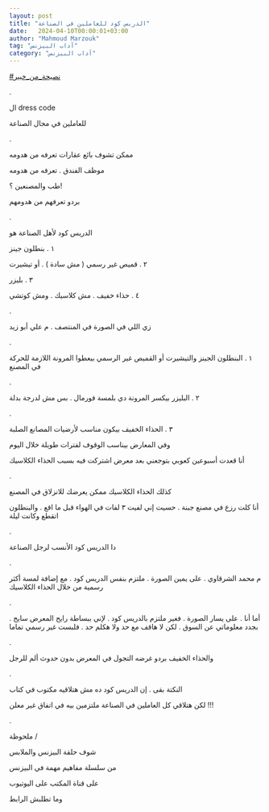 ```yaml
---
layout: post
title: "الدريس كود للعاملين في الصناعة"
date:   2024-04-10T00:00:01+03:00
author: "Mahmoud Marzouk"
tag: "آداب البيزنس"
category: "آداب البيزنس"
---
```



[<u>\#نصيحة\_من\_خبير</u>](https://www.facebook.com/hashtag/%D9%86%D8%B5%D9%8A%D8%AD%D8%A9_%D9%85%D9%86_%D8%AE%D8%A8%D9%8A%D8%B1?__eep__=6&__cft__%5b0%5d=AZXOdLqxaifuLErDpvaCU22SJKqS6bdIk-qSONWU1h0SwYuaLVJHj6S-0G1AqdUvkuqsvxzCr5P8jLEYDiiXDtFkjTyV8lCINB9NSHLPf1xTsc8_U_uWrrxjeibwOuTc5lmPWqiu-61_JBvLHQ6WSWIyiDkiRDVBmoywemNCRj_j0m48sJQdb8SblEvmhPdtF0A&__tn__=*NK-R)

.

ال dress code

للعاملين في مجال الصناعة

.

ممكن تشوف بائع عقارات تعرفه من هدومه

موظف الفندق . تعرفه من هدومه

طب والمصنعين ؟!

بردو تعرفهم من هدومهم

.

الدريس كود لأهل الصناعة هو

١ . بنطلون جينز

٢ . قميص غير رسمي ( مش سادة ) .
أو تيشيرت

٣ . بليزر

٤ . حذاء خفيف . مش كلاسيك . ومش
كوتشي

.

زي اللي في الصورة في المنتصف . م علي أبو زيد

.

١ . البنطلون الجينز والتيشيرت أو
القميص غير الرسمي بيعطوا المرونة اللازمة للحركة في المصنع

.

٢ . البليزر بيكسر المرونة دي
بلمسة فورمال . بس مش لدرجة بدلة

.

٣ . الحذاء الخفيف بيكون مناسب
لأرضيات المصانع الصلبة

وفي المعارض بيناسب الوقوف لفترات طويلة خلال اليوم

أنا قعدت أسبوعين كعوبي بتوجعني بعد معرض اشتركت فيه بسبب
الحذاء الكلاسيك

.

كذلك الحذاء الكلاسيك ممكن يعرضك للانزلاق في
المصنع

أنا كلت رزع في مصنع جبنة . حسيت إني لفيت ٣ لفات في
الهواء قبل ما اقع . والبنطلون اتقطع وكانت ليلة

.

دا الدريس كود الأنسب لرجل الصناعة

.

م محمد الشرقاوي . على يمين الصورة . ملتزم بنفس الدريس
كود . مع إضافة لمسة أكثر رسمية من خلال الحذاء الكلاسيك

.

أما أنا . على يسار الصورة . فغير ملتزم بالدريس كود .
لإني ببساطة رايح المعرض سايح . بجدد معلوماتي عن السوق . لكن لا هاقف مع
حد ولا هكلم حد . فلبست غير رسمي تماما

.

والحذاء الخفيف بردو غرضه التجول في المعرض بدون حدوث ألم
للرجل

.

النكتة بقى . إن الدريس كود ده مش هتلاقيه مكتوب في
كتاب

لكن هتلاقي كل العاملين في الصناعة ملتزمين بيه في اتفاق
غير معلن !!!

.

ملحوظة /

شوف حلقة البيزنس والملابس

من سلسلة مفاهيم مهمة في البيزنس

على قناة المكتب على اليوتيوب

وما تطلبش الرابط
